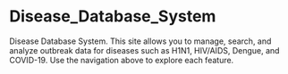 # Disease_Database_System
Disease Database System. This site allows you to manage, search, and analyze outbreak data for diseases such as H1N1, HIV/AIDS, Dengue, and COVID-19. Use the navigation above to explore each feature.
